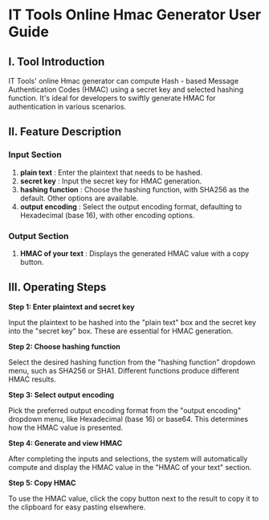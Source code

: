 # IT Tools Online Hmac Generator User Guide

## I. Tool Introduction

IT Tools' online Hmac generator can compute Hash - based Message Authentication Codes (HMAC) using a secret key and selected hashing function. It's ideal for developers to swiftly generate HMAC for authentication in various scenarios.

## II. Feature Description

### Input Section

  1. **plain text** : Enter the plaintext that needs to be hashed.
  2. **secret key** : Input the secret key for HMAC generation.
  3. **hashing function** : Choose the hashing function, with SHA256 as the default. Other options are available.
  4. **output encoding** : Select the output encoding format, defaulting to Hexadecimal (base 16), with other encoding options.

### Output Section

  1. **HMAC of your text** : Displays the generated HMAC value with a copy button.

## III. Operating Steps

**Step 1: Enter plaintext and secret key**

Input the plaintext to be hashed into the "plain text" box and the secret key into the "secret key" box. These are essential for HMAC generation.

**Step 2: Choose hashing function**

Select the desired hashing function from the "hashing function" dropdown menu, such as SHA256 or SHA1. Different functions produce different HMAC results.

**Step 3: Select output encoding**

Pick the preferred output encoding format from the "output encoding" dropdown menu, like Hexadecimal (base 16) or base64. This determines how the HMAC value is presented.

**Step 4: Generate and view HMAC**

After completing the inputs and selections, the system will automatically compute and display the HMAC value in the "HMAC of your text" section.

**Step 5: Copy HMAC**

To use the HMAC value, click the copy button next to the result to copy it to the clipboard for easy pasting elsewhere.